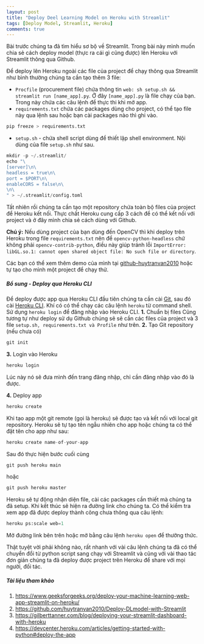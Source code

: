 ```yaml
---
layout: post
title: "Deploy Deel Learning Model on Heroku with Streamlit"
tags: [Deploy Model, Streamlit, Heroku]
comments: true
---
```


Bài trước chúng ta đã tìm hiểu sơ bộ về Streamlit. Trong bài này mình muốn chia sẻ cách deploy model (thực ra cái gì cũng được) lên Heroku với Streamlit thông qua Github.

Để deploy lên Heroku ngoài các file của project để chạy thông qua Streamlit như bình thường chúng ta cần tạo thêm 3 file:
* `Procfile` (procurement file) chứa thông tin `web: sh setup.sh && streamlit run [name_app].py`. Ở đây `[name_app].py` là file chạy của bạn. Trong này chứa các câu lệnh để thực thi khi mở app.
* `requirements.txt` chứa các packages dùng cho project, có thể tạo file này qua lệnh sau hoặc bạn cài packages nào thì ghi vào.
```python
pip freeze > requirements.txt
```
* `setup.sh` - chứa shell script dùng để thiết lập shell environment. Nội dùng của file `setup.sh` như sau.
```python
mkdir -p ~/.streamlit/
echo "\
[server]\n\
headless = true\n\
port = $PORT\n\
enableCORS = false\n\
\n\
" > ~/.streamlit/config.toml
```

Tất nhiên rồi chúng ta cần tạo một repository chứa toàn bộ files của project để Heroku kết nối. Thực chất Heroku cung cấp 3 cách để có thể kết nối với project và ở đây mình chia sẻ cách dùng với Github.

**Chú ý:** Nếu dùng project của bạn dùng đến OpenCV thì khi deploy trên Heroku trong file `requirements.txt` nên để `opencv-python-headless` chứ không phải `opencv-contrib-python`, điều này giúp tránh lỗi `ImportError: libGL.so.1: cannot open shared object file: No such file or directory`.

Các bạn có thể xem thêm demo của mình tại [github-huytranvan2010](https://github.com/huytranvan2010/Deploy-DLmodel-with-Streamlit) hoặc tự tạo cho mình một project để chạy thử.

##### Bổ sung - Deploy qua Heroku CLI 
Để deploy được app qua Heroku CLI đầu tiên chúng ta cần cài [Git](https://git-scm.com/book/en/v2/Getting-Started-Installing-Git), sau đó cài [Heroku CLI](https://devcenter.heroku.com/articles/getting-started-with-python#set-up). Khí có có thể chạy các câu lệnh `heroku` từ command shell. Sử dụng `heroku login` để đăng nhập vào Heroku CLI.
**1.** Chuẩn bị files
Cũng tương tự như deploy sử dụ Github chúng sẽ sẽ cần các files của project và 3 file `setup.sh, requirements.txt và Profile` như trên.
**2.** Tạo Git repository (nếu chưa có)
```python
git init
```
**3.** Login vào Heroku
```python
heroku login
```
Lúc này nó sẽ đưa mình đến trang đăng nhập, chỉ cần đăng nhập vào đó là được.

**4.** Deploy app
```python
heroku create
```
Khi tạo app một git remote (gọi là heroku) sẽ được tạo và kết nối với local git repository. Heroku sẽ tự tạo tên ngẫu nhiên cho app hoặc chúng ta có thể đặt tên cho app như sau:
```python
heroku create name-of-your-app
```
Sau đó thực hiện bước cuối cùng
```python
git push heroku main
```
hoặc
```python
git push heroku master
```
Heroku sẽ tự động nhận diện file, cài các packages cần thiết mà chúng ta đã setup. Khi kết thúc sẽ hiện ra đường link cho chúng ta.
Có thể kiểm tra xem app đã được deploy thành công chưa thông qua câu lệnh:
```python
heroku ps:scale web=1
```
Mở đường link bên trên hoặc mở bằng câu lệnh `heroku open` để thưởng thức.

Thật tuyệt vời phải không nào, rất nhanh với vài câu lệnh chúng ta đã có thể chuyển đổi từ python script sang chạy với Streamlit và cũng với vài thao tác đơn giản chúng ta đã deploy được project trên Heroku để share với mọi người, đối tác.
##### Tài liệu tham khảo
1. https://www.geeksforgeeks.org/deploy-your-machine-learning-web-app-streamlit-on-heroku/
2. https://github.com/huytranvan2010/Deploy-DLmodel-with-Streamlit
3. https://gilberttanner.com/blog/deploying-your-streamlit-dashboard-with-heroku
4. https://devcenter.heroku.com/articles/getting-started-with-python#deploy-the-app